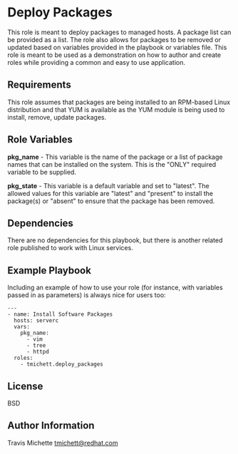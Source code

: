 Deploy Packages
=========

This role is meant to deploy packages to managed hosts. A package list can be provided as a list. The role also allows for packages to be removed or updated based on variables provided in the playbook or variables file. This role is meant to be used as a demonstration on how to author and create roles while providing a common and easy to use application.

Requirements
------------

This role assumes that packages are being installed to an RPM-based Linux distribution and that YUM is available as the YUM module is being used to install, remove, update packages.

Role Variables
--------------

**pkg_name** - This variable is the name of the package or a list of package names that can be installed on the system. This is the "ONLY" required variable to be supplied.

**pkg_state** - This variable is a default variable and set to "latest". The allowed values for this variable are "latest" and "present" to install the package(s) or "absent" to ensure that the package has been removed.

Dependencies
------------

There are no dependencies for this playbook, but there is another related role published to work with Linux services.

Example Playbook
----------------

Including an example of how to use your role (for instance, with variables passed in as parameters) is always nice for users too:



    ---
    - name: Install Software Packages
      hosts: serverc
      vars:
        pkg_name:
          - vim
          - tree
          - httpd
      roles:
        - tmichett.deploy_packages



License
-------

BSD

Author Information
------------------

Travis Michette
tmichett@redhat.com

